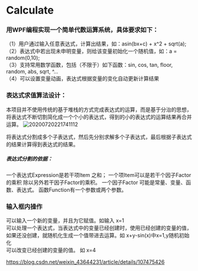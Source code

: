 # Calculate

### 用WPF编程实现一个简单代数运算系统，具体要求如下：
（1）用户通过输入任意表达式，计算出结果，如：asin(bx+c) + x^2 + sqrt(a);  
（2）表达式中若出现未申明变量，则给该变量初始化一个随机值，如：a = random(0,10);  
（3）支持常用数学函数，包括（不限于）如下函数：sin, cos, tan, floor, random, abs, sqrt, ^…  
（4）可以设置变量动画，表达式根据变量的变化自动更新计算结果  

### 表达式求值算法设计：
本项目并不使用传统的基于堆栈的方式完成表达式的运算，而是基于分治的思想，将表达式不断切割简化成一个个小的表达式，得到的小的表达式的运算结果再合并运算。
![20200720221741112](https://user-images.githubusercontent.com/51311844/133028296-1376ad66-b113-44b0-a08c-4434796a0624.png)

将表达式分割成多个子表达式，然后先分别求解多个子表达式，最后根据子表达式的结果计算得到表达式的结果。
##### 表达式分割的依据：
一个表达式Expression是若干项Item 之和；
一个项Item可以是若干个因子Factor的乘积 除以另外若干因子Factor的乘积。
一个因子Factor 可能是常量、变量、函数、表达式。
函数Function有一个参数或两个参数。

### 输入框内操作
可以输入一个新的变量，并且为它赋值。如输入  x=1  
可以处理一个表达式，当表达式中的变量已经创建时，使用已经创建的变量的值，如果还没创建，就随机化生成一个值带进去运算。如 x+y-sin(x)中x=1,y随机初始化  
可以改变已经创建的变量的值。 如 x=4  

https://blog.csdn.net/weixin_43644231/article/details/107475426
